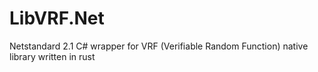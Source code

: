 # LibVRF.Net
Netstandard 2.1 C# wrapper for VRF (Verifiable Random Function) native library written in rust
